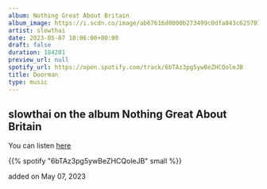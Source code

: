 ```yaml
---
album: Nothing Great About Britain
album_image: https://i.scdn.co/image/ab67616d0000b273499c0dfa843c625707a62747
artist: slowthai
date: 2023-05-07 18:06:00+00:00
draft: false
duration: 184201
preview_url: null
spotify_url: https://open.spotify.com/track/6bTAz3pg5ywBeZHCQoleJB
title: Doorman
type: music
---
```



## slowthai on the album Nothing Great About Britain

You can listen [here](https://open.spotify.com/track/6bTAz3pg5ywBeZHCQoleJB)

{{% spotify "6bTAz3pg5ywBeZHCQoleJB" small %}}

added on May 07, 2023